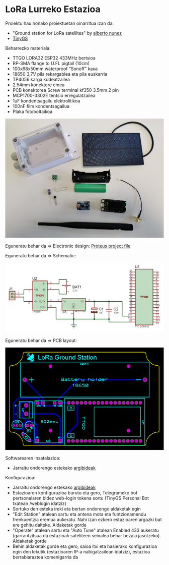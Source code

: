# LoRa Lurreko Estazioa

Proiektu hau honako proiektuetan oinarritua izan da:
  - "Ground station for LoRa satellites" by [alberto nunez](https://hackaday.io/project/186243-ground-station-for-lora-satellites)
  - [TinyGS](https://github.com/G4lile0/tinyGS)
  
Beharrezko materiala:
  - TTGO LORA32 ESP32 433MHz bertsioa
  - RP-SMA flange to U.FL pigtail (10cm)
  - 100x68x50mm waterproof “Sonoff” kaxa
  - 18650 3,7V pila rekargablea eta pila euskarria
  - TP4056 karga kudeatzailea
  - 2.54mm konektore emea
  - PCB konektorea Screw terminal kf350 3.5mm 2 pin
  - MCP1700-3302E tentsio erregulatzailea
  - 1uF kondentsagailu elektrolitikoa
  - 100nF film kondentsagailua
  - Plaka fotoboltaikoa
  
 ![alt text](images/Components.png)

Eguneratu behar da => Electronic design:
  [Proteus project file](https://github.com/4IM4R/LoRa-Ground-Station/blob/e2a53dc4b7f0d562ad7ddc52352c304cba657683/proteus/LoRa_GS.pdsprj)
  
  Eguneratu behar da => Schematic:

![alt text](images/Schematic.png)

  Eguneratu behar da => PCB layout:

![alt text](images/PCB_layout.png)

Softwarearen insatalazioa:
  - Jarraitu ondorengo estekako [argibideak](https://github.com/G4lile0/tinyGS/wiki/Quick-Start)
  
Konfigurazioa:
  - Jarraitu ondorengo estekako [argibideak](https://github.com/G4lile0/tinyGS/wiki/Ground-Station-configuration)
  - Estazioaren konfigurazioa burutu eta gero, Telegrameko bot pertsonalaren bidez web-login tokena sortu (TinyGS Personal Bot txatean /weblogin idatziz)
  - Sortuko den esteka ireki eta bertan ondorengo aldaketak egin
  - "Edit Station" atalean sartu eta antena mota eta funtzionamendu frenkuentzia eremua aukeratu. Nahi izan ezkero estazioaren argazki bat ere gehitu daiteke. Aldaketak gorde
  - "Operate" atalean sartu eta "Auto Tune" atalean Enabled 433 aukeratu (garrantzitsua da estazioak sateliteen seinalea behar bezala jasotzeko). Aldaketak gorde
  - Behin aldaketak gorde eta gero, saioa itxi eta hasierako konfigurazioa egin den lekutik (estazioaren IP-a nabigatzailean idatziz), estazioa berrabiaraztea komenigarria da
  
  
